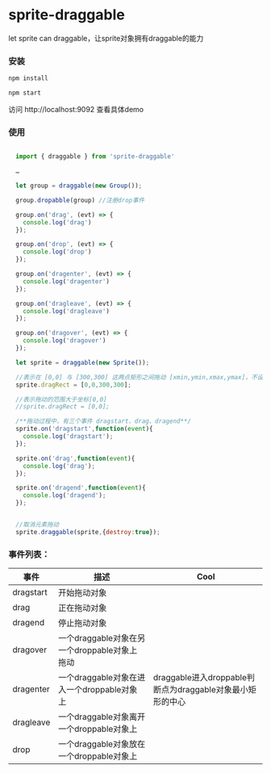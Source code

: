 # sprite-draggable
let sprite can draggable，让sprite对象拥有draggable的能力

### 安装

```javascript
npm install

npm start
```
访问 http://localhost:9092 查看具体demo



### 使用
```javascript

  import { draggable } from 'sprite-draggable'

  …

  let group = draggable(new Group());

  group.dropabble(group) //注册drop事件

  group.on('drag', (evt) => {
    console.log('drag')
  });

  group.on('drop', (evt) => {
    console.log('drop')
  });

  group.on('dragenter', (evt) => {
    console.log('dragenter')
  });

  group.on('dragleave', (evt) => {
    console.log('dragleave')
  });

  group.on('dragover', (evt) => {
    console.log('dragover')
  });

  let sprite = draggable(new Sprite());

  //表示在 [0,0] 与 [300,300] 这两点矩形之间拖动 [xmin,ymin,xmax,ymax]，不设置表示不控制拖动范围
  sprite.dragRect = [0,0,300,300];

  //表示拖动的范围大于坐标[0,0]
  //sprite.dragRect = [0,0];

  /**拖动过程中，有三个事件 dragstart、drag、dragend**/
  sprite.on('dragstart',function(event){
    console.log('dragstart');
  });

  sprite.on('drag',function(event){
    console.log('drag');
  });

  sprite.on('dragend',function(event){
    console.log('dragend');
  });


  //取消元素拖动
  sprite.draggable(sprite,{destroy:true});

```

### 事件列表：

| 事件   |      描述      |  Cool |
|----------|-------------|------|
| dragstart |  开始拖动对象 |  |
| drag |    正在拖动对象   |   |
| dragend | 停止拖动对象 |     |
| dragover | 一个draggable对象在另一个droppable对象上拖动 |     |
| dragenter | 一个draggable对象在进入一个droppable对象上 |   draggable进入droppable判断点为draggable对象最小矩形的中心  |
| dragleave | 一个draggable对象离开一个droppable对象上 |     |
| drop | 一个draggable对象放在一个droppable对象上 |     |




